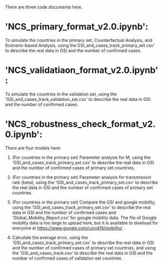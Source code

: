 There are three code documents here.

# 'NCS_primary_format_v2.0.ipynb': 
To simulate the countries in the primary set, Counterfactual Analysis, and Scenario-based Analysis, using the GSI_and_cases_track_primary_set.csv' to describe the real data in GSI and the number of confirmed cases.

# 'NCS_validatiaon_format_v2.0.ipynb':
To simulate the countries in the validation set, using the 'GSI_and_cases_track_validation_set.csv' to describe the real data in GSI and the number of confirmed cases.

# 'NCS_robustness_check_format_v2.0.ipynb':
There are four models here:
1) (For countries in the primary set) Parameter analysis for M,  using the 'GSI_and_cases_track_primary_set.csv' to describe the real data in GSI and the number of confirmed cases of primary set countries.

2) (For countries in the primary set) Parameter analysis for transmission rate (beta),  using the 'GSI_and_cases_track_primary_set.csv' to describe the real data in GSI and the number of confirmed cases of primary set countries.

3) (For countries in the primary set) Compare the GSI and google mobility,  using the 'GSI_and_cases_track_primary_set.csv' to describe the real data in GSI and the number of confirmed cases and 'Global_Mobility_Report.csv' for google mobility data. The file of Google mobility data is too large to upload here, but it is available to dowload for everyone at https://www.google.com/covid19/mobility/ .

4) Calculate the average error, using the 'GSI_and_cases_track_primary_set.csv' to describe the real data in GSI and the number of confirmed cases of primary set countries, and using the 'GSI_and_cases_track.csv' to describe the real data in GSI and the number of confirmed cases of validation set countries.
